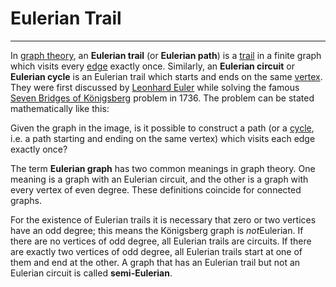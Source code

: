 # Eulerian Trail

---

In [graph theory](https://en.wikipedia.org/wiki/Graph_theory), an **Eulerian trail** (or **Eulerian path**) is a [trail](https://en.wikipedia.org/wiki/Trail_(graph_theory)) in a finite graph which visits every [edge](https://en.wikipedia.org/wiki/Edge_(graph_theory)) exactly once. Similarly, an **Eulerian circuit** or **Eulerian cycle** is an Eulerian trail which starts and ends on the same [vertex](https://en.wikipedia.org/wiki/Vertex_(graph_theory)). They were first discussed by [Leonhard Euler](https://en.wikipedia.org/wiki/Leonhard_Euler) while solving the famous [Seven Bridges of Königsberg](https://en.wikipedia.org/wiki/Seven_Bridges_of_K%C3%B6nigsberg) problem in 1736. The problem can be stated mathematically like this:

Given the graph in the image, is it possible to construct a path (or a [cycle](https://en.wikipedia.org/wiki/Cycle_(graph_theory)), i.e. a path starting and ending on the same vertex) which visits each edge exactly once?

The term **Eulerian graph** has two common meanings in graph theory. One meaning is a graph with an Eulerian circuit, and the other is a graph with every vertex of even degree. These definitions coincide for connected graphs.

For the existence of Eulerian trails it is necessary that zero or two vertices have an odd degree; this means the Königsberg graph is *not*Eulerian. If there are no vertices of odd degree, all Eulerian trails are circuits. If there are exactly two vertices of odd degree, all Eulerian trails start at one of them and end at the other. A graph that has an Eulerian trail but not an Eulerian circuit is called **semi-Eulerian**.
